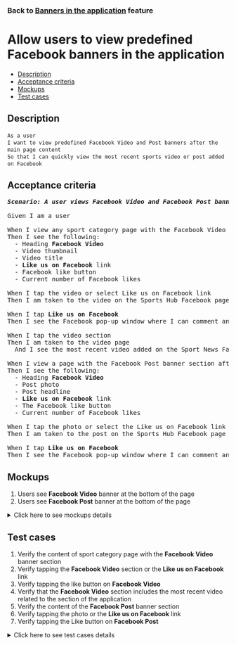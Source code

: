 ### Back to [Banners in the application](../../) feature

# Allow users to view predefined Facebook banners in the application

- [Description](#description)
- [Acceptance criteria](#acceptance-criteria)
- [Mockups](#mockups)
- [Test cases](#test-cases)

## Description

    As a user
    I want to view predefined Facebook Video and Post banners after the main page content
    So that I can quickly view the most recent sports video or post added on Facebook

## Acceptance criteria

<pre>
<b><i>Scenario: A user views Facebook Video and Facebook Post banners</i></b>

Given I am a user

When I view any sport category page with the Facebook Video banner section
Then I see the following:
  - Heading <b>Facebook Video</b>
  - Video thumbnail
  - Video title
  - <b>Like us on Facebook</b> link
  - Facebook like button
  - Current number of Facebook likes

When I tap the video or select Like us on Facebook link
Then I am taken to the video on the Sports Hub Facebook page

When I tap <b>Like us on Facebook</b>
Then I see the Facebook pop-up window where I can comment and like the video

When I tap the video section
Then I am taken to the video page
  And I see the most recent video added on the Sport News Facebook page

When I view a page with the Facebook Post banner section after the main page content
Then I see the following:
  - Heading <b>Facebook Video</b>
  - Post photo
  - Post headline
  - <b>Like us on Facebook</b> link
  - The Facebook like button
  - Current number of Facebook likes

When I tap the photo or select the Like us on Facebook link
Then I am taken to the post on the Sports Hub Facebook page

When I tap <b>Like us on Facebook</b>
Then I see the Facebook pop-up window where I can comment and like the story
</pre>

## Mockups

1. Users see <b>Facebook Video</b> banner at the bottom of the page
2. Users see <b>Facebook Post</b> banner at the bottom of the page

<details>
  <summary>Click here to see mockups details</summary>

**1. Users see Facebook Video banner at the bottom of the page:**

![Users see Facebook Video banner at the bottom of the page](/products/sports_hub_portal/mobile_application_features/banners/images/application_facebook_video_banner.png)

**2. Users see Facebook Post banner at the bottom of the page:**

![Users see Facebook Post banner at the bottom of the page](/products/sports_hub_portal/mobile_application_features/banners/images/application_facebook_post_banner.png)

</details>

## Test cases

1. Verify the content of sport category page with the <b>Facebook Video</b> banner section
2. Verify tapping the <b>Facebook Video</b> section or the <b>Like us on Facebook</b> link
3. Verify tapping the like button on <b>Facebook Video</b>
4. Verify that the <b>Facebook Video</b> section includes the most recent video related to the section of the application
5. Verify the content of the <b>Facebook Post</b> banner section
6. Verify tapping the photo or the <b>Like us on Facebook</b> link
7. Verify tapping the Like button on <b>Facebook Post</b>

<details>
  <summary>Click here to see test cases details</summary>

### **#1. Verify the content of sport category page with the Facebook Video banner section**

|Preconditions|Steps|Expected result
--------------|-----|----------
|- The <b>Facebook Video</b> banner is enabled|1) Select on any sports category page with the <b>Facebook Video</b> banner section|1) On the opened page there is the following:</br>- Heading <b>Facebook Video</b></br>- Video thumbnail</br>- Video title</br>- Like us on Facebook link</br>- The Facebook like button</br>- Current number of Facebook likes|

### **#2. Verify tapping the Facebook Video section or the Like us on Facebook link**

|Preconditions|Steps|Expected result
--------------|-----|----------
|- The <b>Facebook Video</b> banner is enabled|1) Select any sports category page with <b>Facebook Video</b> banner section</br>2) Tap <b>Facebook Video</b> section|2) The user is redirected to the video article page|

### **#3. Verify tapping the like button on Facebook Video**

|Preconditions|Steps|Expected result
--------------|-----|----------
|- The <b>Facebook Video</b> banner is enabled|1) Examine the <b>Facebook Video</b> banner section</br>2) Tap the <b>Like</b> icon|2) The Facebook pop-up window appears where I can comment and like the video|

### **#4. Verify that the Facebook Video section includes the most recent video related to the section of the application**

|Preconditions|Steps|Expected result
--------------|-----|----------
|- The <b>Facebook Video</b> banner is enabled|1) Tap the MLB (baseball) section of the sports category page</br>2) Observe the <b>Facebook Video</b> banner section|2) The <b>Facebook Video</b> banner section contains the most recent video related to baseball|

### **#5. Verify the content of the Facebook Post banner section**

|Preconditions|Steps|Expected result
--------------|-----|----------
|- The <b>Facebook Post</b> banner is enabled|1) Examine the banner section after the main page content|1) There is a block with the following information pulled from the Sports Hub Facebook page:</br>- Heading <b>Facebook Post</b></br>- Post photo</br>- Post headline</br>- The <b>Like us on Facebook</b> link</br>- The Facebook like button</br>- Current number of Facebook likes|

### **#6. Verify tapping the photo or the Like us on Facebook link**

|Preconditions|Steps|Expected result
--------------|-----|----------
|- The <b>Facebook Post</b> banner is enabled|1) Examine the <b>Facebook Post</b> banner section</br>2) Select the <b>Like us on Facebook</b> link|2) The user is taken to the featured story on the Sports Hub Facebook page|

### **#7. Verify tapping the Like button on Facebook Post**

|Preconditions|Steps|Expected result
--------------|-----|----------
|- The <b>Facebook Post</b> banner is enabled|1) Examine the <b>Facebook Post</b> banner section</br>2) Tap the <b>Like</b> icon|2) The Facebook pop-up window appears where I can comment and like the story|

</details>
